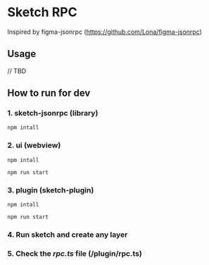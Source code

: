 # Sketch RPC
Inspired by figma-jsonrpc (https://github.com/Lona/figma-jsonrpc)

## Usage
// TBD

## How to run for dev 
### 1. sketch-jsonrpc (library)
```
npm intall
```
### 2. ui (webview)
```
npm intall
```
```
npm run start
```

### 3. plugin (sketch-plugin)
```
npm intall
```
```
npm run start
```

### 4. Run sketch and create any layer

### 5. Check the ***rpc.ts*** file (/plugin/rpc.ts)



